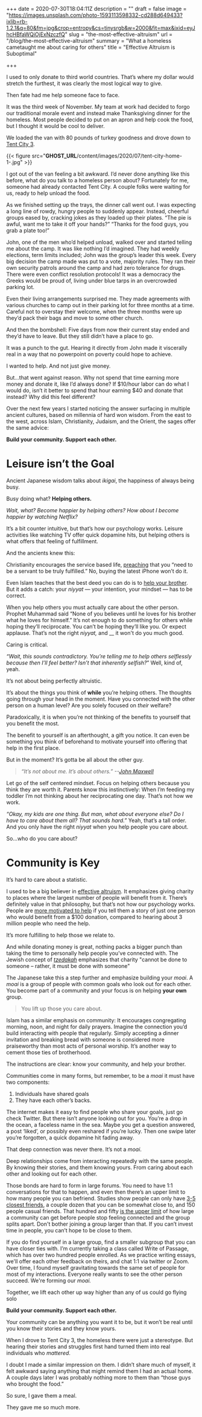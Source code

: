 +++
date = 2020-07-30T18:04:11Z
description = ""
draft = false
image = "https://images.unsplash.com/photo-1593113598332-cd288d649433?ixlib=rb-1.2.1&q=80&fm=jpg&crop=entropy&cs=tinysrgb&w=2000&fit=max&ixid=eyJhcHBfaWQiOjExNzczfQ"
slug = "the-most-effective-altruism"
url = "/blog/the-most-effective-altruism"
summary = "What a homeless cametaught me about caring for others"
title = "Effective Altruism is Suboptimal"

+++


I used to only donate to third world countries. That’s where my dollar would stretch the furthest, it was clearly the most logical way to give.

Then fate had me help someone face to face.

It was the third week of November. My team at work had decided to forgo our traditional morale event and instead make Thanksgiving dinner for the homeless. Most people decided to put on an apron and help cook the food, but I thought it would be cool to deliver.

We loaded the van with 80 pounds of turkey goodness and drove down to [Tent City 3](http://www.sharewheel.org/Home/tent-cities).

{{< figure src="__GHOST_URL__/content/images/2020/07/tent-city-home-1-.jpg" >}}

I got out of the van feeling a bit awkward. I’d never done anything like this before, what do you talk to a homeless person about? Fortunately for me, someone had already contacted Tent City.  A couple folks were waiting for us, ready to help unload the food.

As we finished setting up the trays, the dinner call went out. I was expecting a long line of rowdy, hungry people to suddenly appear. Instead, cheerful groups eased by, cracking jokes as they loaded up their plates. “The pie is awful, want me to take it off your hands?” “Thanks for the food guys, you grab a plate too!”

John, one of the men who’d helped unload, walked over and started telling me about the camp. It was like nothing I’d imagined. They had weekly elections, term limits included; John was the group’s leader this week. Every big decision the camp made was put to a vote, majority rules. They ran their own security patrols around the camp and had zero tolerance for drugs. There were even conflict resolution protocols! It was a democracy the Greeks would be proud of, living under blue tarps in an overcrowded parking lot.

Even their living arrangements surprised me. They made agreements with various churches to camp out in their parking lot for three months at a time. Careful not to overstay their welcome, when the three months were up they’d pack their bags and move to some other church.

And then the bombshell: Five days from now their current stay ended and they’d have to leave. But they still didn’t have a place to go.

It was a punch to the gut. Hearing it directly from John made it viscerally real in a way that no powerpoint on poverty could hope to achieve.

I wanted to help. And not just give money.

But...that went against reason. Why not spend that time earning more money and donate it, like I’d always done? If $10/hour labor can do what I would do, isn’t it better to spend that hour earning $40 and donate that instead? Why did this feel different?

Over the next few years I started noticing the answer surfacing in multiple ancient cultures, based on millennia of hard won wisdom. From the east to the west, across Islam, Christianity, Judaism, and the Orient, the sages offer the same advice:

**Build your community. Support each other.**

# Leisure isn’t the Goal

Ancient Japanese wisdom talks about _ikigai_, the happiness of always being busy.

Busy doing what? **Helping others.**

_Wait, what? Become happier by helping others? How about I become happier by watching Netflix?_

It’s a bit counter intuitive, but that’s how our psychology works. Leisure activities like watching TV offer quick dopamine hits, but helping others is what offers that feeling of fulfillment.

And the ancients knew this:

Christianity encourages the service based life, [preaching](https://medium.com/thrive-global/the-importance-of-being-in-service-to-others-for-your-own-success-c1d7f5711b21) that you “need to be a servant to be truly fulfilled.” No, buying the latest iPhone won’t do it.

Even Islam teaches that the best deed you can do is to [help your brother](https://www.al-islam.org/kitab-al-mumin-al-husayn-ibn-said-al-kufi-al-ahwazi/chapter-5-reward-helping-believer-relieving-him). But it adds a catch: your _niyyat_ — your  intention, your mindset — has to be correct.

When you help others you must actually care about the other person. Prophet Muhammad said “None of you believes until he loves for his brother what he loves for himself.” It’s not enough to do something for others while hoping they’ll reciprocate. You can’t be hoping they’ll like you. Or expect applause. That’s not the right _niyyat,_ and __ it won't do you much good.

Caring is critical.

_“Wait, this sounds contradictory. You’re telling me to help others selflessly because then I’ll feel better? Isn’t that inherently selfish?_” Well, kind of, yeah.

It’s not about being perfectly altruistic.

It’s about the things you think of **while** you’re helping others. The thoughts going through your head in the moment. Have you connected with the other person on a human level? Are you solely focused on _their_ welfare?

Paradoxically, it is when you’re not thinking of the benefits to yourself that you benefit the most.

The benefit to yourself is an afterthought, a gift you notice. It can even be something you think of beforehand to motivate yourself into offering that help in the first place.

But in the moment? It’s gotta be all about the other guy.

> _“It’s not about me. It’s about others.” --[John Maxwell](https://podcasts.apple.com/us/podcast/the-knowledge-project-with-shane-parrish/id990149481?i=1000470071113)_

Let go of the self centered mindset. Focus on helping others because you think they are worth it. Parents know this instinctively: When I’m feeding my toddler I’m not thinking about her reciprocating one day. That’s not how we work.

_“Okay, my kids are one thing. But man, what about everyone else? Do I have to care about them all? That sounds hard.”_ Yeah, that’s a tall order. And you only have the right _niyyat_ when you help people you care about.

So...who do you care about?

# Community is Key

It’s hard to care about a statistic.

I used to be a big believer in [effective altruism](https://www.effectivealtruism.org/articles/introduction-to-effective-altruism/#promising-causes). It emphasizes giving charity to places where the largest number of people will benefit from it. There’s definitely value in that philosophy, but that’s not how our psychology works. People are [more motivated to help](https://www.lesswrong.com/posts/jisCHmxwmKoNwrRst/why-don-t-people-help-others-more) if you tell them a story of just one person who would benefit from a $100 donation, compared to hearing about 3 million people who need the help.

It’s more fulfilling to help those we relate to.

And while donating money is great, nothing packs a bigger punch than taking the time to personally help people you’ve connected with. The Jewish concept of _[tzedakah](https://www.learningtogive.org/resources/jewish-philanthropy-concept-tzedakah)_ emphasizes that charity "cannot be done to someone – rather, it must be done with someone"

The Japanese take this a step further and emphasize building your _moai_. A _moai_ is a group of people with common goals who look out for each other. You become part of a community and your focus is on helping **your own** group.

> You lift up those you care about.

Islam has a similar emphasis on community: It encourages congregating morning, noon, and night for daily prayers. Imagine the connection you’d build interacting with people that regularly. Simply accepting a dinner invitation and breaking bread with someone is considered more praiseworthy than most acts of personal worship. It’s another way to cement those ties of brotherhood.

The instructions are clear: know your community, and help your brother.

Communities come in many forms, but remember, to be a _moai_ it must have two components:

1. Individuals have shared goals
2. They have each other’s backs.

The internet makes it easy to find people who share your goals, just go check Twitter. But there isn’t anyone looking out for you. You’re a drop in the ocean, a faceless name in the sea. Maybe you get a question answered, a post ‘liked’, or possibly even reshared if you’re lucky. Then one swipe later you’re forgotten, a quick dopamine hit fading away.

That deep connection was never there. It’s not a _moai_.

Deep relationships come from interacting repeatedly with the same people. By knowing their stories, and them knowing yours. From caring about each other and looking out for each other.

Those bonds are hard to form in large forums. You need to have 1:1 conversations for that to happen, and even then there’s an upper limit to how many people you can befriend. Studies show people can only have [3-5 closest friends](https://www.independent.co.uk/life-style/friends-adults-american-how-to-friendship-difficulty-a8906861.html), a couple dozen that you can be somewhat close to, and 150 people casual friends. That hundred and fifty [is the upper limit](https://www.bbc.com/future/article/20191001-dunbars-number-why-we-can-only-maintain-150-relationships) of how large a community can get before people stop feeling connected and the group splits apart. Don't bother joining a group larger than that.  If you can’t invest time in people, you can’t hope to be close to them.

If you do find yourself in a large group, find a smaller subgroup that you can have closer ties with. I’m currently taking a class called Write of Passage, which has over two hundred people enrolled. As we practice writing essays, we'll offer each other feedback on theirs, and chat 1:1 via twitter or Zoom. Over time, I found myself gravitating towards the same set of people for most of my interactions. Everyone really wants to see the other person succeed. We're forming our _moai._

Together, we lift each other up way higher than any of us could go flying solo

**Build your community. Support each other.**

Your community can be anything you want it to be, but it won’t be real until you know their stories and they know yours.

When I drove to Tent City 3, the homeless there were just a stereotype. But hearing their stories and struggles first hand turned them into real individuals who _mattered_.

I doubt I made a similar impression on them. I didn’t share much of myself, it felt awkward saying anything that might remind them I had an actual home. A couple days later I was probably nothing more to them than “those guys who brought the food.”

So sure, I gave them a meal.

They gave me so much more.




